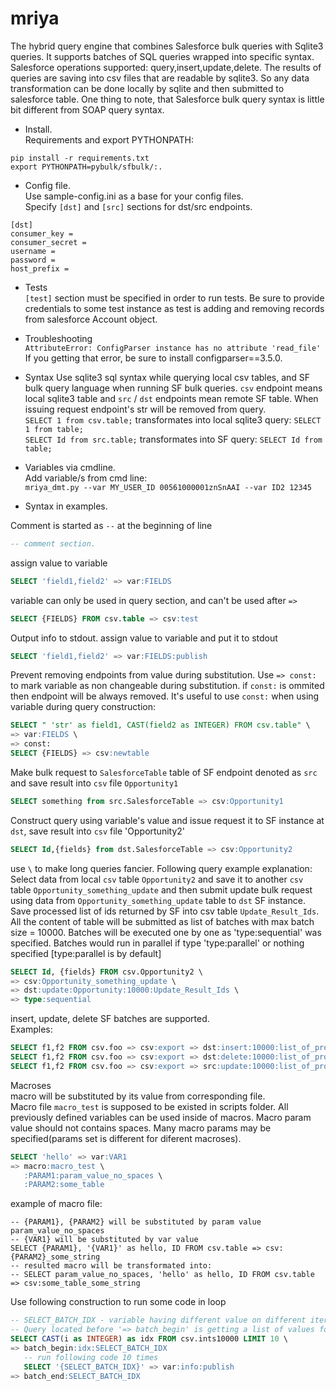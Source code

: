 # mriya
The hybrid query engine that combines Salesforce bulk queries with
Sqlite3 queries. It supports batches of SQL queries wrapped into
specific syntax. Salesforce operations supported:
query,insert,update,delete. The results of queries are saving into
csv files that are readable by sqlite3. So any data transformation can
be done locally by sqlite and then submitted to salesforce table. One
thing to note, that Salesforce bulk query syntax is little bit
different from SOAP query syntax.

* Install.<br>Requirements and export PYTHONPATH:
```
pip install -r requirements.txt
export PYTHONPATH=pybulk/sfbulk/:.
```
* Config file.<br>
Use sample-config.ini as a base for your config files.<br>
Specify `[dst]` and `[src]` sections for dst/src endpoints.
```
[dst]
consumer_key = 
consumer_secret = 
username = 
password = 
host_prefix = 
```

* Tests<br>
`[test]` section must be specified in order to run tests. Be sure to provide credentials to some test instance as test is adding and removing records from salesforce Account object.

* Troubleshooting<br>
```AttributeError: ConfigParser instance has no attribute 'read_file'```<br>
If you getting that error, be sure to install configparser==3.5.0.

* Syntax
Use sqlite3 sql syntax while querying local csv tables, and SF bulk query language when running SF bulk queries. `csv` endpoint means local sqlite3 table and `src` / `dst` endpoints mean remote SF table. When issuing request endpoint's str will be removed from query.<br>
`SELECT 1 from csv.table;` transformates into local sqlite3 query: `SELECT 1 from table;`<br>
`SELECT Id from src.table;` transformates into SF query: `SELECT Id from table;`

* Variables via cmdline.<br>
Add variable/s from cmd line:<br>
```mriya_dmt.py --var MY_USER_ID 00561000001znSnAAI --var ID2 12345```

* Syntax in examples.<br>

Comment is started as `--` at the beginning of line
```sql
-- comment section. 
```

assign value to variable
```sql
SELECT 'field1,field2' => var:FIELDS
```

variable can only be used in query section, and can't be used after `=>`
```sql
SELECT {FIELDS} FROM csv.table => csv:test
```

Output info to stdout. assign value to variable and put it to stdout
```sql
SELECT 'field1,field2' => var:FIELDS:publish
```

Prevent removing endpoints from value during substitution. Use `=> const:` to mark variable as non changeable during substitution. if `const:` is ommited then endpoint will be always removed. It's useful to use `const:` when using variable during query construction:
```sql
SELECT " 'str' as field1, CAST(field2 as INTEGER) FROM csv.table" \
=> var:FIELDS \
=> const:
SELECT {FIELDS} => csv:newtable
```

Make bulk request to `SalesforceTable` table of SF endpoint denoted as `src` and save result into `csv` file `Opportunity1`
```sql
SELECT something from src.SalesforceTable => csv:Opportunity1
```

Construct query using variable's value and issue request it to SF instance at `dst`, save result into `csv` file 'Opportunity2'
```sql
SELECT Id,{fields} from dst.SalesforceTable => csv:Opportunity2
```

use `\` to make long queries fancier.
Following query example explanation:<br>
Select data from local `csv` table `Opportunity2` and save it to another `csv` table `Opportunity_something_update` and then submit update bulk request using data from `Opportunity_something_update` table to `dst` SF instance. Save processed list of ids returned by SF into csv table `Update_Result_Ids`. All the content of table will be submitted as list of batches with max batch size = 10000. Batches will be executed one by one as 'type:sequential' was specified. Batches would run in parallel if type 'type:parallel' or nothing specified [type:parallel is by default]
```sql
SELECT Id, {fields} FROM csv.Opportunity2 \
=> csv:Opportunity_something_update \
=> dst:update:Opportunity:10000:Update_Result_Ids \
=> type:sequential
```

insert, update, delete SF batches are supported.<br>
Examples:
```sql
SELECT f1,f2 FROM csv.foo => csv:export => dst:insert:10000:list_of_processed_ids_errors
SELECT f1,f2 FROM csv.foo => csv:export => dst:delete:10000:list_of_processed_ids_errors
SELECT f1,f2 FROM csv.foo => csv:export => src:update:10000:list_of_processed_ids_errors
```

Macroses<br>
macro will be substituted by its value from corresponding file.<br>
Macro file `macro_test` is supposed to be existed in scripts folder. All previously defined variables can be used inside of macros. Macro param value should not contains spaces. Many macro params may be specified(params set is different for diferent macroses).
```sql
SELECT 'hello' => var:VAR1
=> macro:macro_test \
   :PARAM1:param_value_no_spaces \
   :PARAM2:some_table
```

example of macro file:
```
-- {PARAM1}, {PARAM2} will be substituted by param value param_value_no_spaces
-- {VAR1} will be substituted by var value
SELECT {PARAM1}, '{VAR1}' as hello, ID FROM csv.table => csv:{PARAM2}_some_string
-- resulted macro will be transformated into:
-- SELECT param_value_no_spaces, 'hello' as hello, ID FROM csv.table => csv:some_table_some_string
```

Use following construction to run some code in loop
```sql
-- SELECT_BATCH_IDX - variable having different value on different iterations
-- Query located before '=> batch_begin' is getting a list of values for loop
SELECT CAST(i as INTEGER) as idx FROM csv.ints10000 LIMIT 10 \
=> batch_begin:idx:SELECT_BATCH_IDX
   -- run following code 10 times
   SELECT '{SELECT_BATCH_IDX}' => var:info:publish
=> batch_end:SELECT_BATCH_IDX
```

